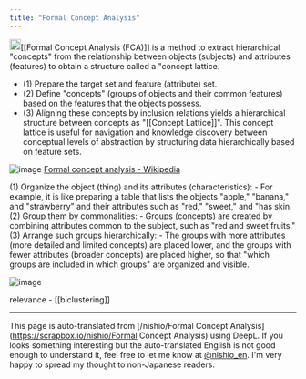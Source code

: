 ```yaml
---
title: "Formal Concept Analysis"
---
```


<img src='https://scrapbox.io/api/pages/nishio-en/o1 Pro/icon' alt='o1 Pro.icon' height="19.5"/>[[Formal Concept Analysis (FCA)]] is a method to extract hierarchical "concepts" from the relationship between objects (subjects) and attributes (features) to obtain a structure called a "concept lattice.
- (1) Prepare the target set and feature (attribute) set.
- (2) Define "concepts" (groups of objects and their common features) based on the features that the objects possess.
- (3) Aligning these concepts by inclusion relations yields a hierarchical structure between concepts as "[[Concept Lattice]]".
This concept lattice is useful for navigation and knowledge discovery between conceptual levels of abstraction by structuring data hierarchically based on feature sets.

![image](https://gyazo.com/8c80d1acb68ef0d6ee76b8adacead69c/thumb/1000)
[Formal concept analysis - Wikipedia](https://en.wikipedia.org/wiki/Formal_concept_analysis)

(1) Organize the object (thing) and its attributes (characteristics):
    - For example, it is like preparing a table that lists the objects "apple," "banana," and "strawberry" and their attributes such as "red," "sweet," and "has skin.
(2) Group them by commonalities:
    - Groups (concepts) are created by combining attributes common to the subject, such as "red and sweet fruits."
(3) Arrange such groups hierarchically:
    - The groups with more attributes (more detailed and limited concepts) are placed lower, and the groups with fewer attributes (broader concepts) are placed higher, so that "which groups are included in which groups" are organized and visible.

![image](https://gyazo.com/c41bcb9e08a9b48870deb78b80b6fba1/thumb/1000)

relevance
    - [[biclustering]]

---
This page is auto-translated from [/nishio/Formal Concept Analysis](https://scrapbox.io/nishio/Formal Concept Analysis) using DeepL. If you looks something interesting but the auto-translated English is not good enough to understand it, feel free to let me know at [@nishio_en](https://twitter.com/nishio_en). I'm very happy to spread my thought to non-Japanese readers.